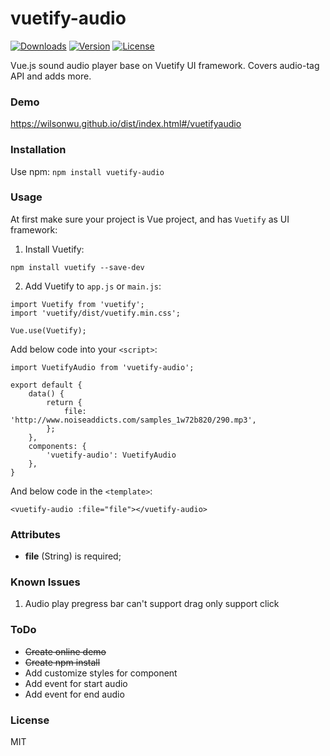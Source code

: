 # vuetify-audio
<a href="https://www.npmjs.com/package/vuetify-audio"><img src="https://img.shields.io/npm/dt/vuetify-audio.svg" alt="Downloads"></a>
<a href="https://www.npmjs.com/package/vuetify-audio"><img src="https://img.shields.io/npm/v/vuetify-audio.svg" alt="Version"></a>
<a href="https://www.npmjs.com/package/vuetify-audio"><img src="https://img.shields.io/npm/l/vuetify-audio.svg" alt="License"></a>

Vue.js sound audio player base on Vuetify UI framework. Covers audio-tag API and adds more.

### Demo

https://wilsonwu.github.io/dist/index.html#/vuetifyaudio

### Installation

Use npm: ```npm install vuetify-audio```

### Usage
At first make sure your project is Vue project, and has ```Vuetify``` as UI framework:
1. Install Vuetify:
```
npm install vuetify --save-dev
```
2. Add Vuetify to ```app.js``` or ```main.js```:
```
import Vuetify from 'vuetify';
import 'vuetify/dist/vuetify.min.css';

Vue.use(Vuetify);
```

Add below code into your ```<script>```:
```
import VuetifyAudio from 'vuetify-audio';

export default {
    data() {
        return {
            file: 'http://www.noiseaddicts.com/samples_1w72b820/290.mp3',
        };
    },
    components: {
        'vuetify-audio': VuetifyAudio
    },
}

```

And below code in the ```<template>```:
```
<vuetify-audio :file="file"></vuetify-audio>
```

### Attributes

 - **file** (String) is required; 

### Known Issues
1. Audio play pregress bar can't support drag only support click

### ToDo

 - ~~Create online demo~~
 - ~~Create npm install~~
 - Add customize styles for component
 - Add event for start audio
 - Add event for end audio

### License

MIT
